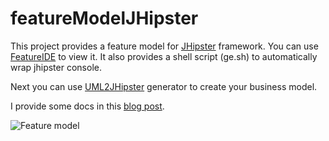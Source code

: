# featureModelJHipster

This project provides a feature model for [JHipster](http://jhipster.github.io/) framework. You can use [FeatureIDE](http://wwwiti.cs.uni-magdeburg.de/iti_db/research/featureide/) to view it. It also provides a shell script (ge.sh) to automatically wrap jhipster console. 

Next you can use [UML2JHipster](https://github.com/barais/genmymodeljhipstergenerator) generator to create your business model. 

I provide some docs in this [blog post](http://olivier.barais.fr/blog/posts/2015.03.20/jhipser_for_teaching_SE.html).

![Feature model](http://olivier.barais.fr/img/post/1.png)
